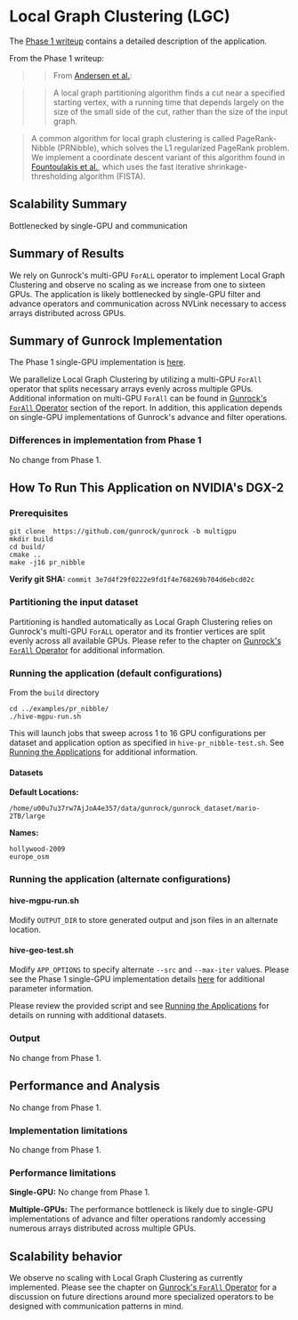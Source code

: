 # Local Graph Clustering (LGC)

The [Phase 1 writeup]((hive_pr_nibble)) contains a detailed description of the application.

From the Phase 1 writeup:

>>From [Andersen et al.](https://projecteuclid.org/euclid.im/1243430567):

>> A local graph partitioning algorithm finds a cut near a specified starting vertex, with a running time that depends largely on the size of the small side of the cut, rather than the size of the input graph.

>A common algorithm for local graph clustering is called PageRank-Nibble (PRNibble), which solves the L1 regularized PageRank problem. We implement a coordinate descent variant of this algorithm found in [Fountoulakis et al.](https://arxiv.org/pdf/1602.01886.pdf), which uses the fast iterative shrinkage-thresholding algorithm (FISTA).

## Scalability Summary

Bottlenecked by single-GPU and communication

## Summary of Results

We rely on Gunrock's multi-GPU `ForALL` operator to implement Local Graph Clustering and observe no scaling as we increase from one to sixteen GPUs. The application is likely bottlenecked by single-GPU filter and advance operators and communication across NVLink necessary to access arrays distributed across GPUs.

## Summary of Gunrock Implementation

The Phase 1 single-GPU implementation is [here](hive_pr_nibble).

We parallelize Local Graph Clustering by utilizing a multi-GPU `ForAll` operator that splits necessary arrays evenly across multiple GPUs. Additional information on multi-GPU `ForAll` can be found in [Gunrock's `ForAll` Operator](#gunrocks-forall-operator) section of the report. In addition, this application depends on single-GPU implementations of Gunrock's advance and filter operations.

### Differences in implementation from Phase 1

No change from Phase 1.

## How To Run This Application on NVIDIA's DGX-2

### Prerequisites
```
git clone  https://github.com/gunrock/gunrock -b multigpu
mkdir build
cd build/
cmake ..
make -j16 pr_nibble
```
**Verify git SHA:** `commit 3e7d4f29f0222e9fd1f4e768269b704d6ebcd02c`

### Partitioning the input dataset

Partitioning is handled automatically as Local Graph Clustering relies on Gunrock's multi-GPU `ForALL` operator and its frontier vertices are split evenly across all available GPUs. Please refer to the chapter on [Gunrock's `ForAll` Operator](#gunrocks-forall-operator) for additional information.

### Running the application (default configurations)

From the `build` directory

```
cd ../examples/pr_nibble/
./hive-mgpu-run.sh
```

This will launch jobs that sweep across 1 to 16 GPU configurations per dataset and application option as specified in `hive-pr_nibble-test.sh`.  See [Running the Applications](#running-the-applications) for additional information.


#### Datasets
**Default Locations:**

```
/home/u00u7u37rw7AjJoA4e357/data/gunrock/gunrock_dataset/mario-2TB/large
```

**Names:**

```
hollywood-2009
europe_osm
```

### Running the application (alternate configurations)

#### hive-mgpu-run.sh


Modify `OUTPUT_DIR` to store generated output and json files in an alternate location.

#### hive-geo-test.sh

Modify `APP_OPTIONS` to specify alternate `--src` and `--max-iter` values.  Please see the Phase 1 single-GPU implementation details [here](hive_pr_nibble) for additional parameter information.

Please review the provided script and see [Running the Applications](#running-the-applications) for details on running with additional datasets.

### Output

No change from Phase 1.

## Performance and Analysis

No change from Phase 1.


### Implementation limitations

No change from Phase 1.

### Performance limitations

**Single-GPU:** No change from Phase 1.

**Multiple-GPUs:** The performance bottleneck is likely due to single-GPU implementations of advance and filter operations randomly accessing numerous arrays distributed across multiple GPUs.


## Scalability behavior

We observe no scaling with Local Graph Clustering as currently implemented. Please see the chapter on [Gunrock's `ForAll` Operator](#gunrocks-forall-operator) for a discussion on future directions around more specialized operators to be designed with communication patterns in mind.
